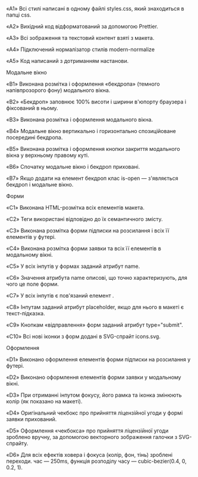 «A1» Всі стилі написані в одному файлі styles.css, який знаходиться в папці css.



«A2» Вихідний код відформатований за допомогою Prettier.



«A3» Всі зображення та текстовий контент взяті з макета.



«A4» Підключений нормалізатор стилів modern-normalize



«A5» Код написаний з дотриманням настанови.



Модальне вікно



«B1» Виконана розмітка і оформлення «бекдропа» (темного напівпрозорого фону) модального вікна.



«B2» «Бекдроп» заповнює 100% висоти і ширини в'юпорту браузера і фіксований в ньому.



«B3» Виконана розмітка і оформлення модального вікна.



«B4» Модальне вікно вертикально і горизонтально спозиційоване посередині бекдропа.



«B5» Виконана розмітка і оформлення кнопки закриття модального вікна у верхньому правому куті.



«B6» Спочатку модальне вікно і бекдроп приховані.



«B7» Якщо додати на елемент бекдроп клас is-open — з'являється бекдроп і модальне вікно.



Форми



«C1» Виконана HTML-розмітка всіх елементів макета.



«C2» Теги використані відповідно до їх семантичного змісту.



«C3» Виконана розмітка форми підписки на розсилання і всіх її елементів у футері.



«C4» Виконана розмітка форми заявки та всіх її елементів в модальному вікні.



«C5» У всіх інпутів у формах заданий атрибут name.



«C6» Значення атрибута name описові, що точно характеризують, для чого це поле форми.



«C7» У всіх інпутів є пов'язаний елемент <label>.



«C8» Інпутам заданий атрибут placeholder, якщо для нього в макеті є текст-підказка.



«C9» Кнопкам «відправлення» форм заданий атрибут type="submit".



«C10» Всі нові іконки з форм додані в SVG-спрайт icons.svg.



Оформлення



«D1» Виконано оформлення елементів форми підписки на розсилання у футері.



«D2» Виконано оформлення елементів форми заявки у модальному вікні.



«D3» При отриманні інпутом фокусу, його рамка та іконка змінюють колір (як показано на макеті).



«D4» Оригінальний чекбокс про прийняття ліцензійної угоди у формі заявки прихований.



«D5» Оформлення «чекбокса» про прийняття ліцензійної угоди зроблено вручну, за допомогою векторного зображення галочки з SVG-спрайту.



«D6» Для всіх ефектів ховера і фокуса (колір, фон, тінь) зроблені переходи. час — 250ms, функція розподілу часу — cubic-bezier(0.4, 0, 0.2, 1).




